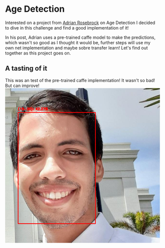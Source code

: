 # Age Detection

Interested on a project from [Adrian Rosebrock](https://www.pyimagesearch.com/2020/04/13/opencv-age-detection-with-deep-learning/) on Age Detection I decided to dive in this challenge and find a good implementation of it! 

In his post, Adrian uses a pre-trained caffe model to make the predictions, which wasn't so good as I thought it would be, further steps will use my own net implementation and maybe sobre transfer learn! Let's find out together as this project goes on.

## A tasting of it

This was an test of the pre-trained caffe implementation! It wasn't so bad! But can improve!
![How Old am I?](scripts/image.png)